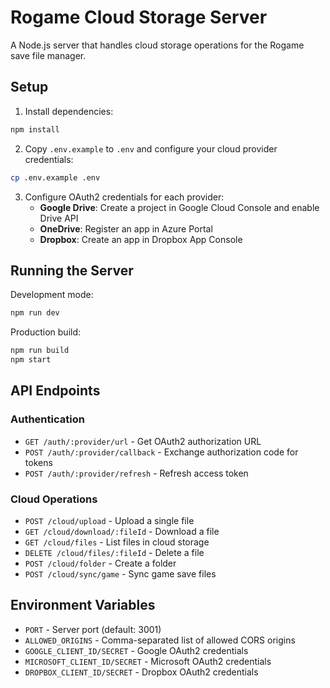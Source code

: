 # Rogame Cloud Storage Server

A Node.js server that handles cloud storage operations for the Rogame save file manager.

## Setup

1. Install dependencies:
```bash
npm install
```

2. Copy `.env.example` to `.env` and configure your cloud provider credentials:
```bash
cp .env.example .env
```

3. Configure OAuth2 credentials for each provider:
   - **Google Drive**: Create a project in Google Cloud Console and enable Drive API
   - **OneDrive**: Register an app in Azure Portal
   - **Dropbox**: Create an app in Dropbox App Console

## Running the Server

Development mode:
```bash
npm run dev
```

Production build:
```bash
npm run build
npm start
```

## API Endpoints

### Authentication
- `GET /auth/:provider/url` - Get OAuth2 authorization URL
- `POST /auth/:provider/callback` - Exchange authorization code for tokens
- `POST /auth/:provider/refresh` - Refresh access token

### Cloud Operations
- `POST /cloud/upload` - Upload a single file
- `GET /cloud/download/:fileId` - Download a file
- `GET /cloud/files` - List files in cloud storage
- `DELETE /cloud/files/:fileId` - Delete a file
- `POST /cloud/folder` - Create a folder
- `POST /cloud/sync/game` - Sync game save files

## Environment Variables

- `PORT` - Server port (default: 3001)
- `ALLOWED_ORIGINS` - Comma-separated list of allowed CORS origins
- `GOOGLE_CLIENT_ID/SECRET` - Google OAuth2 credentials
- `MICROSOFT_CLIENT_ID/SECRET` - Microsoft OAuth2 credentials
- `DROPBOX_CLIENT_ID/SECRET` - Dropbox OAuth2 credentials